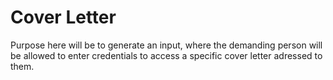 # Cover Letter

Purpose here will be to generate an input, where the demanding person will be allowed to enter credentials to access a specific cover letter adressed to them.

